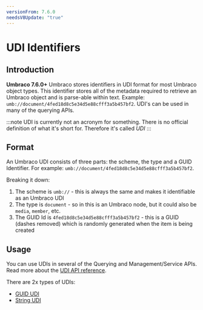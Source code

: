 ```yaml
---
versionFrom: 7.6.0
needsV8Update: "true"
---
```


# UDI Identifiers

## Introduction

**Umbraco 7.6.0+** Umbraco stores identifiers in UDI format for most Umbraco object types. This identifier stores all of the metadata required to retrieve an Umbraco object and is parse-able within text. Example: `umb://document/4fed18d8c5e34d5e88cfff3a5b457bf2`. UDI's can be used in many of the querying APIs.

:::note
UDI is currently not an acronym for something. There is no official definition of what it's short for. Therefore it's called *UDI*
:::

## Format

An Umbraco UDI consists of three parts: the scheme, the type and a GUID Identifier. For example: `umb://document/4fed18d8c5e34d5e88cfff3a5b457bf2`.

Breaking it down:

1. The scheme is `umb://` - this is always the same and makes it identifiable as an Umbraco UDI
2. The type is `document` - so in this is an Umbraco node, but it could also be `media`, `member`, etc.
3. The GUID Id is `4fed18d8c5e34d5e88cfff3a5b457bf2` - this is a GUID (dashes removed) which is randomly generated when the item is being created

## Usage

You can use UDIs in several of the Querying and Management/Service APIs. Read more about the [UDI API reference](https://our.umbraco.com/apidocs/v7/csharp/api/Umbraco.Core.Udi.html).

There are 2x types of UDIs:

* [GUID UDI](https://our.umbraco.com/apidocs/v7/csharp/api/Umbraco.Core.GuidUdi.html)
* [String UDI](https://our.umbraco.com/apidocs/v7/csharp/api/Umbraco.Core.StringUdi.html)
